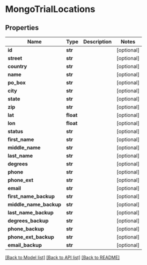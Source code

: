 # MongoTrialLocations

## Properties
Name | Type | Description | Notes
------------ | ------------- | ------------- | -------------
**id** | **str** |  | [optional] 
**street** | **str** |  | [optional] 
**country** | **str** |  | [optional] 
**name** | **str** |  | [optional] 
**po_box** | **str** |  | [optional] 
**city** | **str** |  | [optional] 
**state** | **str** |  | [optional] 
**zip** | **str** |  | [optional] 
**lat** | **float** |  | [optional] 
**lon** | **float** |  | [optional] 
**status** | **str** |  | [optional] 
**first_name** | **str** |  | [optional] 
**middle_name** | **str** |  | [optional] 
**last_name** | **str** |  | [optional] 
**degrees** | **str** |  | [optional] 
**phone** | **str** |  | [optional] 
**phone_ext** | **str** |  | [optional] 
**email** | **str** |  | [optional] 
**first_name_backup** | **str** |  | [optional] 
**middle_name_backup** | **str** |  | [optional] 
**last_name_backup** | **str** |  | [optional] 
**degrees_backup** | **str** |  | [optional] 
**phone_backup** | **str** |  | [optional] 
**phone_ext_backup** | **str** |  | [optional] 
**email_backup** | **str** |  | [optional] 

[[Back to Model list]](../README.md#documentation-for-models) [[Back to API list]](../README.md#documentation-for-api-endpoints) [[Back to README]](../README.md)

